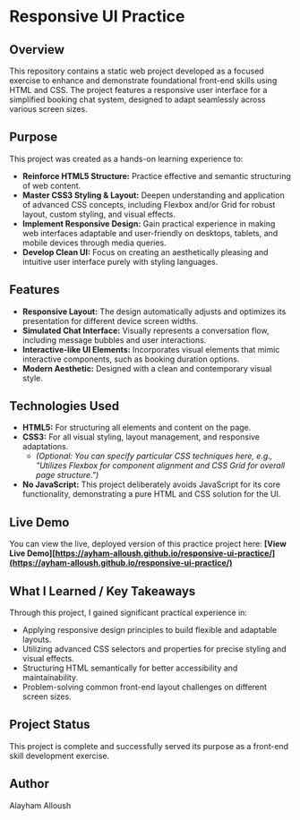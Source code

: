 # Responsive UI Practice

## Overview

This repository contains a static web project developed as a focused exercise to enhance and demonstrate foundational front-end skills using HTML and CSS. The project features a responsive user interface for a simplified booking chat system, designed to adapt seamlessly across various screen sizes.

## Purpose

This project was created as a hands-on learning experience to:

* **Reinforce HTML5 Structure:** Practice effective and semantic structuring of web content.
* **Master CSS3 Styling & Layout:** Deepen understanding and application of advanced CSS concepts, including Flexbox and/or Grid for robust layout, custom styling, and visual effects.
* **Implement Responsive Design:** Gain practical experience in making web interfaces adaptable and user-friendly on desktops, tablets, and mobile devices through media queries.
* **Develop Clean UI:** Focus on creating an aesthetically pleasing and intuitive user interface purely with styling languages.

## Features

* **Responsive Layout:** The design automatically adjusts and optimizes its presentation for different device screen widths.
* **Simulated Chat Interface:** Visually represents a conversation flow, including message bubbles and user interactions.
* **Interactive-like UI Elements:** Incorporates visual elements that mimic interactive components, such as booking duration options.
* **Modern Aesthetic:** Designed with a clean and contemporary visual style.

## Technologies Used

* **HTML5:** For structuring all elements and content on the page.
* **CSS3:** For all visual styling, layout management, and responsive adaptations.
    * *(Optional: You can specify particular CSS techniques here, e.g., "Utilizes Flexbox for component alignment and CSS Grid for overall page structure.")*
* **No JavaScript:** This project deliberately avoids JavaScript for its core functionality, demonstrating a pure HTML and CSS solution for the UI.

## Live Demo

You can view the live, deployed version of this practice project here:
**[View Live Demo][https://ayham-alloush.github.io/responsive-ui-practice/](https://ayham-alloush.github.io/responsive-ui-practice/)**

## What I Learned / Key Takeaways

Through this project, I gained significant practical experience in:

* Applying responsive design principles to build flexible and adaptable layouts.
* Utilizing advanced CSS selectors and properties for precise styling and visual effects.
* Structuring HTML semantically for better accessibility and maintainability.
* Problem-solving common front-end layout challenges on different screen sizes.

## Project Status

This project is complete and successfully served its purpose as a front-end skill development exercise.

## Author

Alayham Alloush
